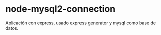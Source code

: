 # node-mysql2-connection
Aplicación con express, usado express generator y mysql como base de datos.